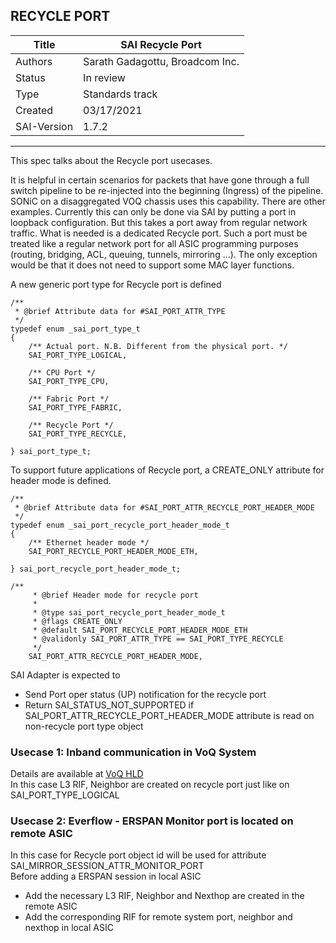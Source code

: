 RECYCLE PORT
-------------------------------------------------------------------------------
 Title       | SAI Recycle Port
-------------|-----------------------------------------------------------------
 Authors     | Sarath Gadagottu, Broadcom Inc.
 Status      | In review
 Type        | Standards track
 Created     | 03/17/2021
 SAI-Version | 1.7.2
 
 
-------------------------------------------------------------------------------

This spec talks about the Recycle port usecases.

It is helpful in certain scenarios for packets that have gone through a full 
switch pipeline to be re-injected into the beginning (Ingress) of the pipeline.
SONiC on a disaggregated VOQ chassis uses this capability. There are other examples.
Currently this can only be done via SAI by putting a port in loopback configuration.
But this takes a port away from regular network traffic. What is needed is a
dedicated Recycle port. Such a port must be treated like a regular network port
for all ASIC programming purposes (routing, bridging, ACL, queuing, tunnels, 
mirroring …). The only exception would be that it does not need to support some 
MAC layer functions.


A new generic port type for Recycle port is defined

```
/**
 * @brief Attribute data for #SAI_PORT_ATTR_TYPE
 */
typedef enum _sai_port_type_t
{
    /** Actual port. N.B. Different from the physical port. */
    SAI_PORT_TYPE_LOGICAL,

    /** CPU Port */
    SAI_PORT_TYPE_CPU,

    /** Fabric Port */
    SAI_PORT_TYPE_FABRIC,

    /** Recycle Port */
    SAI_PORT_TYPE_RECYCLE,

} sai_port_type_t;
```

To support future applications of Recycle port, a CREATE_ONLY attribute for
header mode is defined. 

```
/**
 * @brief Attribute data for #SAI_PORT_ATTR_RECYCLE_PORT_HEADER_MODE
 */
typedef enum _sai_port_recycle_port_header_mode_t
{
    /** Ethernet header mode */
    SAI_PORT_RECYCLE_PORT_HEADER_MODE_ETH,

} sai_port_recycle_port_header_mode_t;

/**
     * @brief Header mode for recycle port
     *
     * @type sai_port_recycle_port_header_mode_t
     * @flags CREATE_ONLY
     * @default SAI_PORT_RECYCLE_PORT_HEADER_MODE_ETH
     * @validonly SAI_PORT_ATTR_TYPE == SAI_PORT_TYPE_RECYCLE
     */
    SAI_PORT_ATTR_RECYCLE_PORT_HEADER_MODE,
```

SAI Adapter is expected to 
* Send Port oper status (UP) notification for the recycle port
* Return SAI_STATUS_NOT_SUPPORTED if SAI_PORT_ATTR_RECYCLE_PORT_HEADER_MODE attribute is read on non-recycle port type object

### Usecase 1: Inband communication in VoQ System
Details are available at [VoQ HLD](https://github.com/Azure/SONiC/blob/master/doc/voq/voq_hld.md#251-inband-recycle-port-option)<br>
In this case L3 RIF, Neighbor are created on recycle port just like on SAI_PORT_TYPE_LOGICAL


### Usecase 2: Everflow - ERSPAN Monitor port is located on remote ASIC
In this case for Recycle port object id will be used for attribute SAI_MIRROR_SESSION_ATTR_MONITOR_PORT<br>
Before adding a ERSPAN session in local ASIC
* Add the necessary L3 RIF, Neighbor and Nexthop are created in the remote ASIC
* Add the corresponding RIF for remote system port, neighbor and nexthop in local ASIC
